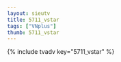 ```yaml
--- 
layout: sieutv
title: 5711_vstar
tags: ["VNplus"]
thumb: 5711_vstar
---
```

{% include tvadv key="5711_vstar" %} 
